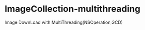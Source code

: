 ImageCollection-multithreading
==============================

Image DownLoad with MultiThreading(NSOperation,GCD)
